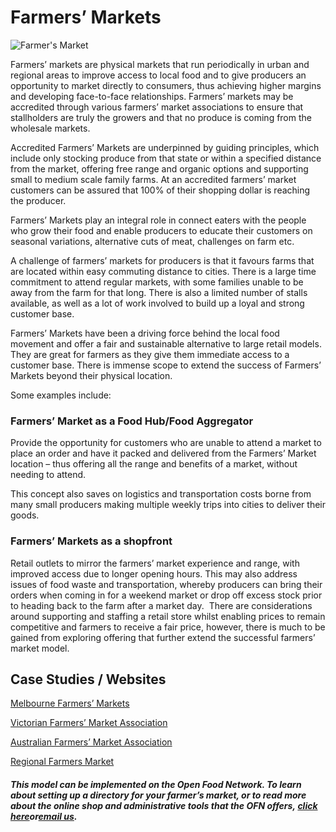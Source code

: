 # Farmers’ Markets

  


![](https://openfoodnetwork.org/wp-content/uploads/2016/07/Farmers-Marketsss.png "Farmer&apos;s Market")

Farmers’ markets are physical markets that run periodically in urban and regional areas to improve access to local food and to give producers an opportunity to market directly to consumers, thus achieving higher margins and developing face-to-face relationships. Farmers’ markets may be accredited through various farmers’ market associations to ensure that stallholders are truly the growers and that no produce is coming from the wholesale markets.

Accredited Farmers’ Markets are underpinned by guiding principles, which include only stocking produce from that state or within a specified distance from the market, offering free range and organic options and supporting small to medium scale family farms. At an accredited farmers’ market customers can be assured that 100% of their shopping dollar is reaching the producer.

Farmers’ Markets play an integral role in connect eaters with the people who grow their food and enable producers to educate their customers on seasonal variations, alternative cuts of meat, challenges on farm etc.

A challenge of farmers’ markets for producers is that it favours farms that are located within easy commuting distance to cities. There is a large time commitment to attend regular markets, with some families unable to be away from the farm for that long. There is also a limited number of stalls available, as well as a lot of work involved to build up a loyal and strong customer base.

Farmers’ Markets have been a driving force behind the local food movement and offer a fair and sustainable alternative to large retail models. They are great for farmers as they give them immediate access to a customer base. There is immense scope to extend the success of Farmers’ Markets beyond their physical location.

Some examples include:

### Farmers’ Market as a Food Hub/Food Aggregator

Provide the opportunity for customers who are unable to attend a market to place an order and have it packed and delivered from the Farmers’ Market location – thus offering all the range and benefits of a market, without needing to attend.

This concept also saves on logistics and transportation costs borne from many small producers making multiple weekly trips into cities to deliver their goods.

### Farmers’ Markets as a shopfront

Retail outlets to mirror the farmers’ market experience and range, with improved access due to longer opening hours. This may also address issues of food waste and transportation, whereby producers can bring their orders when coming in for a weekend market or drop off excess stock prior to heading back to the farm after a market day.  There are considerations around supporting and staffing a retail store whilst enabling prices to remain competitive and farmers to receive a fair price, however, there is much to be gained from exploring offering that further extend the successful farmers’ market model.

## Case Studies / Websites

[Melbourne Farmers’ Markets](http://www.mfm.com.au/)

[Victorian Farmers’ Market Association](https://www.vfma.org.au/)

[Australian Farmers’ Market Association](http://farmersmarkets.org.au/)

[Regional Farmers Market](http://www.rfm.net.au/)

##### _This model can be implemented on the Open Food Network. To learn about setting up a directory for your farmer’s market, or to read more about the online shop and administrative tools that the OFN offers, _[_click here_](https://openfoodnetwork.org/user-guide/model/farmers-market/)_or_[_email us_](mailto:hello@openfoodnetwork.org)_._






